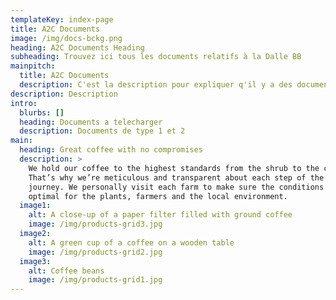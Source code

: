 ```yaml
---
templateKey: index-page
title: A2C Documents
image: /img/docs-bckg.png
heading: A2C Documents Heading
subheading: Trouvez ici tous les documents relatifs à la Dalle BB
mainpitch:
  title: A2C Documents
  description: C'est la description pour expliquer q'il y a des documents a telecharger.
description: Description
intro:
  blurbs: []
  heading: Documents a telecharger
  description: Documents de type 1 et 2
main:
  heading: Great coffee with no compromises
  description: >
    We hold our coffee to the highest standards from the shrub to the cup.
    That’s why we’re meticulous and transparent about each step of the coffee’s
    journey. We personally visit each farm to make sure the conditions are
    optimal for the plants, farmers and the local environment.
  image1:
    alt: A close-up of a paper filter filled with ground coffee
    image: /img/products-grid3.jpg
  image2:
    alt: A green cup of a coffee on a wooden table
    image: /img/products-grid2.jpg
  image3:
    alt: Coffee beans
    image: /img/products-grid1.jpg
---
```

